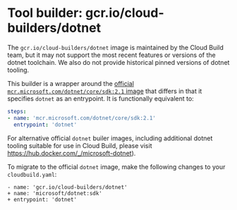 # Tool builder: gcr.io/cloud-builders/dotnet

The `gcr.io/cloud-builders/dotnet` image is maintained by the Cloud Build team,
but it may not support the most recent features or versions of the dotnet
toolchain. We also do not provide historical pinned versions of dotnet tooling.

This builder is a wrapper around the
[official `mcr.microsoft.com/dotnet/core/sdk:2.1` image](https://hub.docker.com/r/microsoft/dotnet/)
that differs in that it specifies `dotnet` as an entrypoint. It is functionally
equivalent to:

```yaml
steps:
- name: 'mcr.microsoft.com/dotnet/core/sdk:2.1'
  entrypoint: 'dotnet'
```

For alternative official `dotnet` builer images, including additional dotnet
tooling suitable for use in Cloud Build, please visit
https://hub.docker.com/_/microsoft-dotnet).

To migrate to the official `dotnet` image, make the following changes to your
`cloudbuild.yaml`:

```
- name: 'gcr.io/cloud-builders/dotnet'
+ name: 'microsoft/dotnet:sdk'
+ entrypoint: 'dotnet'
```
